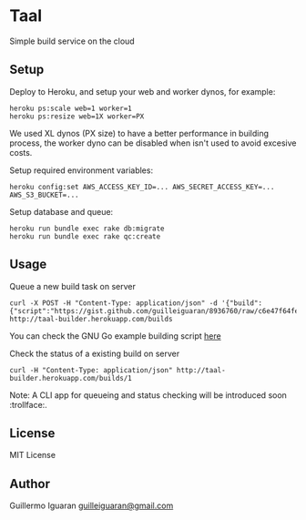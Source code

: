 # Taal
Simple build service on the cloud


## Setup

Deploy to Heroku, and setup your web and worker dynos, for example:

    heroku ps:scale web=1 worker=1
    heroku ps:resize web=1X worker=PX

We used XL dynos (PX size) to have a better performance in building
process, the worker dyno can be disabled when isn't used to avoid
excesive costs.

Setup required environment variables:

    heroku config:set AWS_ACCESS_KEY_ID=... AWS_SECRET_ACCESS_KEY=... AWS_S3_BUCKET=...

Setup database and queue:

    heroku run bundle exec rake db:migrate
    heroku run bundle exec rake qc:create


## Usage

Queue a new build task on server

    curl -X POST -H "Content-Type: application/json" -d '{"build":{"script":"https://gist.github.com/guilleiguaran/8936760/raw/c6e47f64fe59b2c447c28624cd8b0044812112f0/gnugo.sh"}}' http://taal-builder.herokuapp.com/builds

You can check the GNU Go example building script [here](https://gist.github.com/guilleiguaran/8936760/raw/c6e47f64fe59b2c447c28624cd8b0044812112f0/gnugo.sh)

Check the status of a existing build on server

    curl -H "Content-Type: application/json" http://taal-builder.herokuapp.com/builds/1


Note: A CLI app for queueing and status checking will be introduced soon :trollface:.


## License

MIT License


## Author

Guillermo Iguaran <guilleiguaran@gmail.com>
